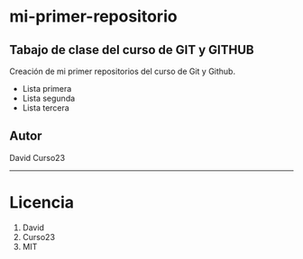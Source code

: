# mi-primer-repositorio

## Tabajo de clase del curso de GIT y GITHUB

Creación de mi primer repositorios del curso de Git y Github.

- Lista primera
- Lista segunda
- Lista tercera

## Autor

David Curso23

---

# Licencia

1. David
2. Curso23
3. MIT
